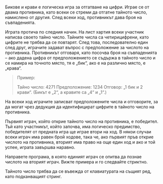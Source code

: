 Бикове и крави е логическа игра за отгатване на цифри. Играе се от двама
противника, като всеки се стреми да отгатне тайното число, намислено от
другия. След всеки ход, противникът дава броя на съвпаденията.

Играта протича по следния начин. На лист хартия всеки участник написва своето
тайно число. Тайните числа са четирицифрени, като цифрите не трябва да се
повтарят. След това, последователно един след друг, играчите задават въпрос
с предположение за числото на противника. Противникът отговаря, като посочва
броя на съвпаденията – ако дадена цифра от предположението се съдържа в
тайното число и се намира на точното място, тя е „бик“, ако е на различно
място, е „крава“.

> Пример:
>
> Тайно число: 4271
> Предположение: 1234
> Отговор: „1 бик и 2 крави“. (Бикът е „2“, а кравите са „4“ и „1“.)

На всеки ход играчите записват предположените числа и отговорите, за да могат
чрез дедукция да идентифицират цифрите в тайното число на противника.

Първият играч, който открие тайното число на противника, е победител. Тъй като
участникът, който започва, има логическо предимство, победителят от предната
игра ще играе втори на ход. В някои случаи всеки играч има равен брой ходове,
така че, ако първият пръв открие числото на противника, вторият има право на
още един ход и ако и той успее, играта завършва наравно.

Направете програма, в която единият играч се опитва да познае числото на
вторият играч. Вижте примера и го следвайте стриктно.

Тайното число трябва да се въвежда от клавиатурата на същият ред, като подканващият стринг.